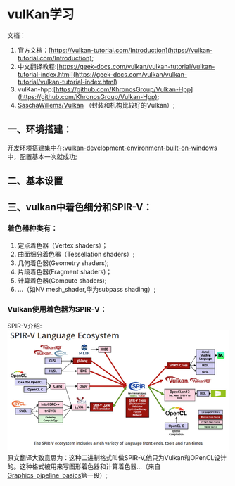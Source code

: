 # vulKan学习
文档：
 1. 官方文档：[https://vulkan-tutorial.com/Introduction](https://vulkan-tutorial.com/Introduction);
 2. 中文翻译教程:[https://geek-docs.com/vulkan/vulkan-tutorial/vulkan-tutorial-index.html](https://geek-docs.com/vulkan/vulkan-tutorial/vulkan-tutorial-index.html)
 3. vulKan-hpp:[https://github.com/KhronosGroup/Vulkan-Hpp](https://github.com/KhronosGroup/Vulkan-Hpp);
 4. [SaschaWillems/Vulkan](https://github.com/SaschaWillems/Vulkan) （封装和机构比较好的Vulkan）;

## 一、环境搭建：
开发环境搭建集中在:[vulkan-development-environment-built-on-windows](https://geek-docs.com/vulkan/vulkan-tutorial/vulkan-development-environment-built-on-windows.html)中，配置基本一次就成功;

## 二、基本设置


## 三、vulkan中着色细分和SPIR-V：

### 着色器种类有：
1. 定点着色器（Vertex shaders）；
2. 曲面细分着色器（Tessellation shaders）;
3. 几何着色器(Geometry shaders);
4. 片段着色器(Fragment shaders)；
5. 计算着色器(Compute shaders);
6. ...（如NV mesh_shader,华为subpass shading）;
   
### Vulkan使用着色器为SPIR-V：
SPIR-V介绍:
![SPIR-V](./image/SPIR-V.png)
原文翻译大致意思为：这种二进制格式叫做SPIR-V,他只为Vulkan和OPenCL设计的。这种格式被用来写图形着色器和计算着色器...（来自[Graphics_pipeline_basics](https://vulkan-tutorial.com/Drawing_a_triangle/Graphics_pipeline_basics/Shader_modules)第一段）;

